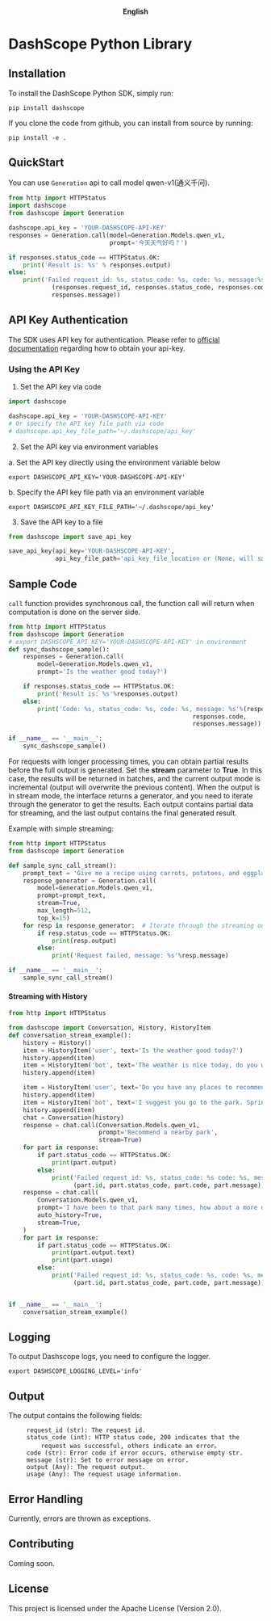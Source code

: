 <h4 align="center">
    <p>
        <b>English</b>
    <p>
</h4>


</div>

# DashScope Python Library

## Installation
To install the DashScope Python SDK, simply run:
```shell
pip install dashscope
```

If you clone the code from github, you can install from  source by running:
```shell
pip install -e .
```



## QuickStart

You can use `Generation` api to call model qwen-v1(通义千问).

```python
from http import HTTPStatus
import dashscope
from dashscope import Generation

dashscope.api_key = 'YOUR-DASHSCOPE-API-KEY'
responses = Generation.call(model=Generation.Models.qwen_v1,
                            prompt='今天天气好吗？')

if responses.status_code == HTTPStatus.OK:
    print('Result is: %s' % responses.output)
else:
    print('Failed request_id: %s, status_code: %s, code: %s, message:%s' %
            (responses.request_id, responses.status_code, responses.code,
            responses.message))

```

## API Key Authentication

The SDK uses API key for authentication. Please refer to [official documentation](https://dashscope.aliyun.com) regarding how to obtain your api-key.

### Using the API Key

1. Set the API key via code
```python
import dashscope

dashscope.api_key = 'YOUR-DASHSCOPE-API-KEY'
# Or specify the API key file path via code
# dashscope.api_key_file_path='~/.dashscope/api_key'

```

2. Set the API key via environment variables

a. Set the API key directly using the environment variable below

```shell
export DASHSCOPE_API_KEY='YOUR-DASHSCOPE-API-KEY'
```

b. Specify the API key file path via an environment variable

```shell
export DASHSCOPE_API_KEY_FILE_PATH='~/.dashscope/api_key'
```

3. Save the API key to a file
```python
from dashscope import save_api_key

save_api_key(api_key='YOUR-DASHSCOPE-API-KEY',
             api_key_file_path='api_key_file_location or (None, will save to default location "~/.dashscope/api_key"')

```


## Sample Code

`call` function provides  synchronous call, the function call will return when computation is done on the server side.

```python
from http import HTTPStatus
from dashscope import Generation
# export DASHSCOPE_API_KEY='YOUR-DASHSCOPE-API-KEY' in environment
def sync_dashscope_sample():
    responses = Generation.call(
        model=Generation.Models.qwen_v1,
        prompt='Is the weather good today?')

    if responses.status_code == HTTPStatus.OK:
        print('Result is: %s'%responses.output)
    else:
        print('Code: %s, status_code: %s, code: %s, message: %s'%(responses.status_code,
                                                   responses.code,
                                                   responses.message))

if __name__ == '__main__':
    sync_dashscope_sample()
```

For requests with longer processing times, you can obtain partial results before the full output is generated. Set the **stream** parameter to **True**. In this case, the results will be returned in batches, and the current output mode is incremental (output will overwrite the previous content). When the output is in stream mode, the interface returns a generator, and you need to iterate through the generator to get the results. Each output contains partial data for streaming, and the last output contains the final generated result.

Example with simple streaming:
```python
from http import HTTPStatus
from dashscope import Generation

def sample_sync_call_stream():
    prompt_text = 'Give me a recipe using carrots, potatoes, and eggplants'
    response_generator = Generation.call(
        model=Generation.Models.qwen_v1,
        prompt=prompt_text,
        stream=True,
        max_length=512,
        top_k=15)
    for resp in response_generator:  # Iterate through the streaming output results
        if resp.status_code == HTTPStatus.OK:
            print(resp.output)
        else:
            print('Request failed, message: %s'%resp.message)

if __name__ == '__main__':
    sample_sync_call_stream()

```
#### Streaming with History
```python
from http import HTTPStatus

from dashscope import Conversation, History, HistoryItem
def conversation_stream_example():
    history = History()
    item = HistoryItem('user', text='Is the weather good today?')
    history.append(item)
    item = HistoryItem('bot', text='The weather is nice today, do you want to go out and play?')
    history.append(item)

    item = HistoryItem('user', text='Do you have any places to recommend?')
    history.append(item)
    item = HistoryItem('bot', text='I suggest you go to the park. Spring is here, and the flowers are blooming. It is beautiful.')
    history.append(item)
    chat = Conversation(history)
    response = chat.call(Conversation.Models.qwen_v1,
                         prompt='Recommend a nearby park',
                         stream=True)
    for part in response:
        if part.status_code == HTTPStatus.OK:
            print(part.output)
        else:
            print('Failed request_id: %s, status_code: %s code: %s, message:%s' %
                  (part.id, part.status_code, part.code, part.message))
    response = chat.call(
        Conversation.Models.qwen_v1,
        prompt='I have been to that park many times, how about a more distant one?',
        auto_history=True,
        stream=True,
    )
    for part in response:
        if part.status_code == HTTPStatus.OK:
            print(part.output.text)
            print(part.usage)
        else:
            print('Failed request_id: %s, status_code: %s, code: %s, message:%s' %
                  (part.id, part.status_code, part.code, part.message))


if __name__ == '__main__':
    conversation_stream_example()


```
## Logging
To output Dashscope logs, you need to configure the logger.
```shell
export DASHSCOPE_LOGGING_LEVEL='info'

```

## Output
The output contains the following fields:
```
     request_id (str): The request id.
     status_code (int): HTTP status code, 200 indicates that the
         request was successful, others indicate an error。
     code (str): Error code if error occurs, otherwise empty str.
     message (str): Set to error message on error.
     output (Any): The request output.
     usage (Any): The request usage information.
```

## Error Handling
Currently, errors are thrown as exceptions.


## Contributing
Coming soon.


## License
This project is licensed under the Apache License (Version 2.0).
